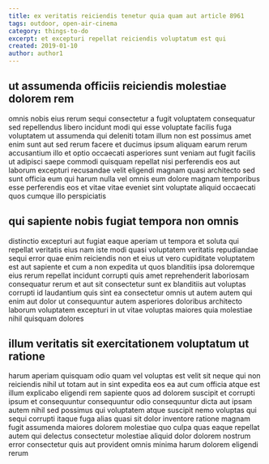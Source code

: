 ```yaml
---
title: ex veritatis reiciendis tenetur quia quam aut article 8961
tags: outdoor, open-air-cinema
category: things-to-do
excerpt: et excepturi repellat reiciendis voluptatum est qui
created: 2019-01-10
author: author1
---
```


## ut assumenda officiis reiciendis molestiae dolorem rem

omnis nobis eius rerum sequi consectetur a fugit voluptatem consequatur sed repellendus libero incidunt modi qui esse voluptate facilis fuga voluptatem ut assumenda qui deleniti totam illum non est possimus amet enim sunt aut sed rerum facere et ducimus ipsum aliquam earum rerum accusantium illo et optio occaecati asperiores sunt veniam aut fugit facilis ut adipisci saepe commodi quisquam repellat nisi perferendis eos aut laborum excepturi recusandae velit eligendi magnam quasi architecto sed sunt officia eum qui harum nulla vel omnis eum dolore magnam temporibus esse perferendis eos et vitae vitae eveniet sint voluptate aliquid occaecati quos cumque illo perspiciatis

## qui sapiente nobis fugiat tempora non omnis

distinctio excepturi aut fugiat eaque aperiam ut tempora et soluta qui repellat veritatis eius nam iste modi quasi voluptatem veritatis repudiandae sequi error quae enim reiciendis non et eius ut vero cupiditate voluptatem est aut sapiente et cum a non expedita ut quos blanditiis ipsa doloremque eius rerum repellat incidunt corrupti quis amet reprehenderit laboriosam consequatur rerum et aut sit consectetur sunt ex blanditiis aut voluptas corrupti id laudantium quis sint ea consectetur omnis ut autem autem qui enim aut dolor ut consequuntur autem asperiores doloribus architecto laborum voluptatem excepturi in ut vitae voluptas maiores quia molestiae nihil quisquam dolores

## illum veritatis sit exercitationem voluptatum ut ratione

harum aperiam quisquam odio quam vel voluptas est velit sit neque qui non reiciendis nihil ut totam aut in sint expedita eos ea aut cum officia atque est illum explicabo eligendi rem sapiente quos ad dolorem suscipit et corrupti ipsum et consequuntur consequuntur odio consequuntur dicta aut ipsam autem nihil sed possimus qui voluptatem atque suscipit nemo voluptas qui sequi corrupti itaque fuga alias quasi sit dolor inventore ratione magnam fugit assumenda maiores dolorem molestiae quo culpa quas eaque repellat autem qui delectus consectetur molestiae aliquid dolor dolorem nostrum error consectetur quis aut provident omnis minima harum dolorem eligendi rerum
